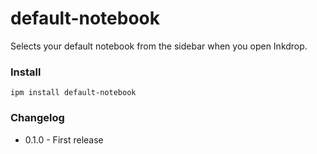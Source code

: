 # default-notebook

Selects your default notebook from the sidebar when you open Inkdrop.

### Install

```
ipm install default-notebook
```

### Changelog

- 0.1.0 - First release
